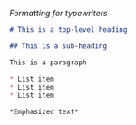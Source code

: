---
---

*Formatting for typewriters*

~~~ markdown
# This is a top-level heading

## This is a sub-heading

This is a paragraph

* List item
* List item
* List item

*Emphasized text*
~~~
